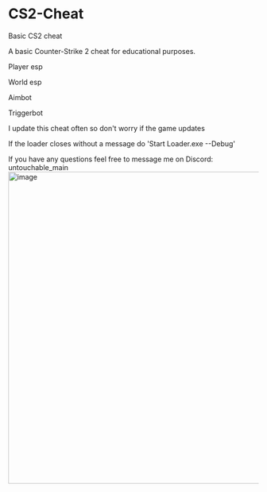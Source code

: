 # CS2-Cheat
Basic CS2 cheat

A basic Counter-Strike 2 cheat for educational purposes.

Player esp

World esp

Aimbot

Triggerbot

I update this cheat often so don't worry if the game updates

If the loader closes without a message do 'Start Loader.exe --Debug'

If you have any questions feel free to message me on Discord: untouchable_main
<img width="1469" height="628" alt="image" src="https://github.com/user-attachments/assets/f20ce6ae-cf98-4a71-a384-2bf2891e5f5a" />
